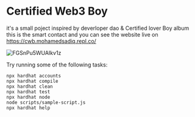# Certified Web3 Boy

it's a small poject inspired by deverloper dao & Certified lover Boy album
this is the smart contact and you can see the website live on https://cwb.mohamedsadiq.repl.co/

![FGSnPu5WUAIkv1z](https://user-images.githubusercontent.com/65205272/147593032-60bb78f9-bc18-44f0-be2c-e069bc5e39a7.jpg)


Try running some of the following tasks:

```shell
npx hardhat accounts
npx hardhat compile
npx hardhat clean
npx hardhat test
npx hardhat node
node scripts/sample-script.js
npx hardhat help
```

